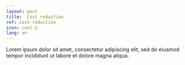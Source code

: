 ```yaml
---
layout: post
title:  Cost reduction
ref: cost-reduction
icon: cost-2
lang: en
---
```


Lorem ipsum dolor sit amet, consectetur adipiscing elit, sed do eiusmod tempor incididunt ut labore et dolore magna aliqua.
